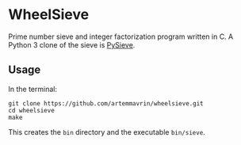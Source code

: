 # WheelSieve

Prime number sieve and integer factorization program written in C.
A Python 3 clone of the sieve is
[PySieve](https://github.com/artemmavrin/pysieve).

## Usage

In the terminal:

    git clone https://github.com/artemmavrin/wheelsieve.git
    cd wheelsieve
    make

This creates the `bin` directory and the executable `bin/sieve`.
